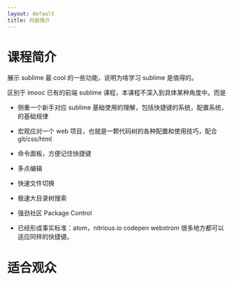 ```yaml
---
layout: default
title: 内容简介
---
```



# 课程简介

展示 sublime 最 cool 的一些功能，说明为啥学习 sublime 是值得的。

区别于 imooc 已有的前端 sublime 课程，本课程不深入到具体某种角度中。而是
- 侧重一个新手对应 sublime 基础使用的理解，包括快捷键的系统，配置系统，的基础规律
- 宏观应对一个 web 项目，也就是一颗代码树的各种配置和使用技巧，配合 git/css/html

- 命令面板，方便记住快捷键
- 多点编辑
- 快速文件切换
- 极速大目录树搜索
- 强劲社区 Package Control
- 已经形成事实标准：atom，nitrious.io codepen webstrom 很多地方都可以适应同样的快捷键。

# 适合观众

